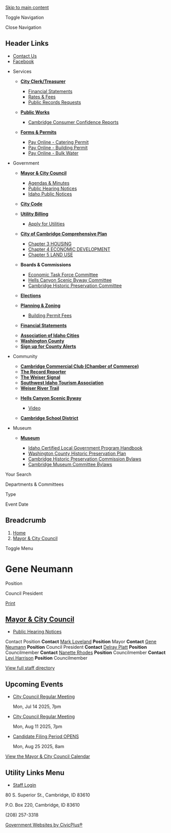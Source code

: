 [Skip to main content](https://www.cambridge.id.gov/mayor-city-council/directory-listing/gene-neumann/)

Toggle Navigation

Close Navigation

## Header Links

- [Contact Us](https://www.cambridge.id.gov/contact-us)
- [Facebook](https://www.facebook.com/cambridge.id.gov "(opens in a new window)")

<!--THE END-->

- Services
  
  - [**City Clerk/Treasurer**](https://www.cambridge.id.gov/city-clerktreasurer)
    
    - [Financial Statements](https://www.cambridge.id.gov/node/186)
    - [Rates &amp; Fees](https://www.cambridge.id.gov/media/396)
    - [Public Records Requests](https://www.cambridge.id.gov/node/346)
  
  <!--THE END-->
  
  - [**Public Works**](https://www.cambridge.id.gov/public-works)
    
    - [Cambridge Consumer Confidence Reports](https://www.cambridge.id.gov/node/416)
  
  <!--THE END-->
  
  - [**Forms &amp; Permits**](https://www.cambridge.id.gov/forms)
    
    - [Pay Online - Catering Permit](https://trafficpayment.com/SelectService.aspx?cid=1296&cname=Cambridge%2C%20ID&sid=14&sname=Idaho "(opens in a new window)")
    - [Pay Online - Building Permit](https://trafficpayment.com/SelectService.aspx?cid=1296&cname=Cambridge%2C%20ID&sid=14&sname=Idaho "(opens in a new window)")
    - [Pay Online - Bulk Water](https://trafficpayment.com/SelectService.aspx?cid=1296&cname=Cambridge%2C%20ID&sid=14&sname=Idaho "(opens in a new window)")
  
  <!--THE END-->
- Government
  
  - [**Mayor &amp; City Council**](https://www.cambridge.id.gov/mayor-city-council)
    
    - [Agendas &amp; Minutes](https://www.cambridge.id.gov/meetings)
    - [Public Hearing Notices](https://www.cambridge.id.gov/node/351)
    - [Idaho Public Notices](https://idahopublicnotices.com "(opens in a new window)")
  - [**City Code**](https://codelibrary.amlegal.com/codes/cambridgeid/latest/overview "(opens in a new window)")
  - [**Utility Billing**](https://cambridgeid.payacp.com/home "(opens in a new window)")
    
    - [Apply for Utilities](https://www.cambridge.id.gov/node/361)
  - [**City of Cambridge Comprehensive Plan**](https://www.cambridge.id.gov/node/306)
    
    - [Chapter 3 HOUSING](https://www.cambridge.id.gov/media/871)
    - [Chapter 4 ECONOMIC DEVELOPMENT](https://www.cambridge.id.gov/media/876)
    - [Chapter 5 LAND USE](https://www.cambridge.id.gov/media/886)
  
  <!--THE END-->
  
  - **Boards &amp; Commissions**
    
    - [Economic Task Force Committee](https://www.cambridge.id.gov/economic-task-force-committee)
    - [Hells Canyon Scenic Byway Committee](https://www.cambridge.id.gov/hells-canyon-scenic-byway-committee)
    - [Cambridge Historic Preservation Committee](https://www.cambridge.id.gov/cambridge-historic-preservation-committee)
  - [**Elections**](https://www.cambridge.id.gov/elections)
  - [**Planning &amp; Zoning**](https://www.cambridge.id.gov/planning-zoning)
    
    - [Building Permit Fees](https://www.cambridge.id.gov/node/301)
  - [**Financial Statements**](https://www.cambridge.id.gov/node/186)
  
  <!--THE END-->
  
  - [**Association of Idaho Cities**](https://idahocities.org/default.aspx "(opens in a new window)")
  - [**Washington County**](https://www.co.washington.id.us "(opens in a new window)")
  - [**Sign up for County Alerts**](https://public.alertsense.com/signup "(opens in a new window)")
  
  <!--THE END-->
- Community
  
  - [**Cambridge Commercial Club (Chamber of Commerce)**](https://cambridgeidaho.com "(opens in a new window)")
  - [**The Record Reporter**](https://www.therecordreporter.com "(opens in a new window)")
  
  <!--THE END-->
  
  - [**The Weiser Signal**](https://signalamerican.com "(opens in a new window)")
  - [**Southwest Idaho Tourism Association**](https://www.visitsouthwestidaho.org "(opens in a new window)")
  - [**Weiser River Trail**](https://weiserrivertrail.org "(opens in a new window)")
  
  <!--THE END-->
  
  - [**Hells Canyon Scenic Byway**](https://www.visitsouthwestidaho.org/hells-canyon-scenic-byway "(opens in a new window)")
    
    - [Video](https://visitidaho.org/things-to-do/hiking-backpacking/hells-canyon-scenic-byway "(opens in a new window)")
  - [**Cambridge School District**](https://www.cambridge432.org "(opens in a new window)")
  
  <!--THE END-->
- Museum
  
  - [**Museum**](https://www.cambridge.id.gov/museum)
    
    - [Idaho Certified Local Government Program Handbook](https://history.idaho.gov/wp-content/uploads/2018/07/Idaho_CLG_Handbook_2022.pdf "(opens in a new window)")
    - [Washington County Historic Preservation Plan](https://webgis.jub.com/ProjectWebData/WeiserHistoricPlan/WCHPPFinal_PLAN.pdf "(opens in a new window)")
    - [Cambridge Historic Preservation Commission Bylaws](https://www.cambridge.id.gov/mayor-city-council/directory-listing/gene-neumann/media/861)
    - [Cambridge Museum Committee Bylaws](https://www.cambridge.id.gov)
  
  <!--THE END-->
  
  <!--THE END-->
  
  <!--THE END-->

Your Search

Departments &amp; Committees

Type

Event Date

## Breadcrumb

1. [Home](https://www.cambridge.id.gov)
2. [Mayor &amp; City Council](https://www.cambridge.id.gov/mayor-city-council)

Toggle Menu

# Gene Neumann

Position

Council President

[Print](https://www.cambridge.id.gov/print/pdf/node/31)

## [Mayor &amp; City Council](https://www.cambridge.id.gov/mayor-city-council)

- [Public Hearing Notices](https://www.cambridge.id.gov/mayor-city-council/page/notice-public-hearing)

Contact Position **Contact** [Mark Loveland](https://www.cambridge.id.gov/mayor-city-council/directory-listing/mark-loveland) **Position** Mayor **Contact** [Gene Neumann](https://www.cambridge.id.gov/mayor-city-council/directory-listing/gene-neumann) **Position** Council President **Contact** [Delray Platt](https://www.cambridge.id.gov/mayor-city-council/directory-listing/delray-platt) **Position** Councilmember **Contact** [Nanette Rhodes](https://www.cambridge.id.gov/mayor-city-council/directory-listing/nanette-rhodes) **Position** Councilmember **Contact** [Levi Harrison](https://www.cambridge.id.gov/mayor-city-council/directory-listing/levi-harrison) **Position** Councilmember

[View full staff directory](https://www.cambridge.id.gov/directory)

## Upcoming Events

- [City Council Regular Meeting](https://www.cambridge.id.gov/mayor-city-council/meeting/city-council-regular-meeting-17)
  
  Mon, Jul 14 2025, 7pm
- [City Council Regular Meeting](https://www.cambridge.id.gov/mayor-city-council/meeting/city-council-regular-meeting-18)
  
  Mon, Aug 11 2025, 7pm
- [Candidate Filing Period OPENS](https://www.cambridge.id.gov/mayor-city-council/page/candidate-filing-period-opens)
  
  Mon, Aug 25 2025, 8am

[View the Mayor &amp; City Council Calendar](https://www.cambridge.id.gov/calendar?boards-commissions=26)

## Utility Links Menu

- [Staff Login](https://www.cambridge.id.gov/login?destination=%2Fmayor-city-council%2Fdirectory-listing%2Fgene-neumann)

80 S. Superior St., Cambridge, ID 83610

P.O. Box 220, Cambridge, ID 83610

(208) 257-3318

[Government Websites by CivicPlus®](https://www.civicplus.com "(opens in a new window)")